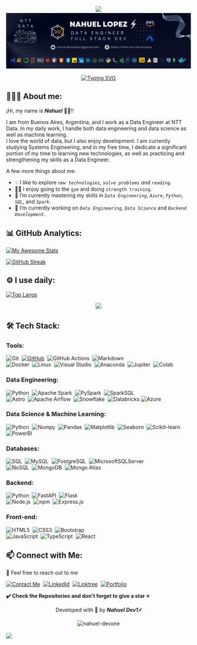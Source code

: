<section align="center">
  <!-- <h1><i>GitHub Profile</i></h1> -->
  <img src="https://capsule-render.vercel.app/api?type=waving&color=05122A&height=120&text=GitHub%20Profile&stroke=de5b1a&fontColor=C2D9F8&strokeWidth=1.3" />
  <img src="./GitHub-Banner.png" alt="Logo" width="1150">
  <!-- <p align="center"><strong>{Open for hiring}</strong></p> -->
  <p>
  <a href="https://git.io/typing-svg"><img src="https://readme-typing-svg.demolab.com?font=Fira+Code&weight=500&size=21&pause=1000&color=C2D9F8&width=435&lines=Hello+World!+I+am+Nahuel;A+passionate+Data+Engineer;and+Full+Stack+Developer." alt="Typing SVG" /></a>
</p>
</section>

## 👨🏻‍💻 About me:

<div>
  <p>¡Hi, my name is <b><i>Nahuel</i></b> 👋🏽!! <br></p>
  <p>I am from Buenos Aires, Argentina, and I work as a Data Engineer at NTT Data. In my daily work, I handle both data engineering and data science as well as machine learning. <br>I love the world of data, but I also enjoy development. I am currently studying Systems Engineering, and in my free time, I dedicate a significant portion of my time to learning new technologies, as well as practicing and strengthening my skills as a Data Engineer.</p>
</div>

A few more things about me:

- 💡 I like to explore *`new technologies`, `solve problems` and `reading`.*
- 💪🏽 I enjoy going to the `gym` and doing `strength training`.
- 🌱 I’m currently mastering my skills in *`Data Engineering`*, *`Azure`*, *`Python`*, *`SQL`*, and *`Spark`*. 
- 🔭 I’m currently working on *`Data Engineering`*, *`Data Science`* and *`Backend Development`*. 

## 📊 GitHub Analytics:

[![My Awesome Stats](https://awesome-github-stats.azurewebsites.net/user-stats/Nahuel-DevOne?cardType=level&theme=dark&preferLogin=false)](https://git.io/awesome-stats-card)

[![GitHub Streak](https://streak-stats.demolab.com?user=Nahuel-DevOne&theme=dark)](https://git.io/streak-stats)

<!--
All inbuilt themes :-
dark, radical, merko, gruvbox, tokyonight, onedark, cobalt, synthwave, highcontrast, dracula, github_dark
-->

## ⚙️ I use daily: 

[![Top Langs](https://github-readme-stats-navy-pi-96.vercel.app/api/top-langs/?username=nahuel-devone&layout=compact&theme=github_dark&hide_border=true)](https://github.com/nahuel-devone)

<p align="center">
  <a href="https://skillicons.dev">
    <img src="https://skillicons.dev/icons?i=vscode,md,git,github,docker,html,css,bootstrap,javascript,py,flask,mysql,postgres,mongodb,azure&theme=dark"/>
  </a>
</p>

## 🛠 Tech Stack:

### Tools:

![Git](https://img.shields.io/badge/-Git-05122A?style=flat&logo=git)&nbsp;
[![GitHub](https://img.shields.io/badge/-GitHub-05122A?style=flat&logo=github&logoColor=lightgrey&link=https://github.com/Nahuel-DevOne)](https://github.com/Nahuel-DevOne)&nbsp;
![GitHub Actions](https://img.shields.io/badge/Github%20Actions-05122A?style=flat&logo=githubactions&logoColor=lightgrey)&nbsp;
![Markdown](https://img.shields.io/badge/-Markdown-05122A?style=flat&logo=markdown)\
![Docker](https://img.shields.io/badge/Docker-05122A?style=flat&logo=docker)&nbsp;
![Linux](https://img.shields.io/badge/-Linux-05122A?style=flat&logo=linux&logoColor=lightblue)&nbsp;
![Visual Studio](https://img.shields.io/badge/-VSCODE-05122A?style=flat&logo=Visual-Studio-Code&logoColor=007ACC&link=https://code.visualstudio.com/)&nbsp;
![Anaconda](https://img.shields.io/badge/-Anaconda-05122A?style=flat&logo=anaconda)&nbsp;
![Jupiter](https://img.shields.io/badge/-Jupyter-05122A?style=flat&logo=jupyter)&nbsp;
![Colab](https://img.shields.io/badge/-Colab-05122A?style=flat&logo=google-colab)

### Data Engineering:

![Python](https://img.shields.io/badge/-Python-05122A?style=flat&logo=python&logoColor=blue)&nbsp;
![Apache Spark](https://img.shields.io/badge/Apache%20Spark-05122A?style=flat&logo=apachespark)&nbsp;
![PySpark](https://img.shields.io/badge/-PySpark-05122A?style=flat&logo=apachespark&logoColor=de5b1a)&nbsp;
![SparkSQL](https://img.shields.io/badge/-SparkSQL-05122A?style=flat&logo=apachespark&logoColor=de5b1a)\
![Astro](https://img.shields.io/badge/Astro-05122A?style=flat&logo=astro)&nbsp;
![Apache Airflow](https://img.shields.io/badge/Apache%20Airflow-05122A?style=flat&logo=Apache%20Airflow)&nbsp;
![Snowflake](https://img.shields.io/badge/-Snowflake-05122A?style=flat&logo=snowflake)&nbsp;
![Databricks](https://img.shields.io/badge/Databricks-05122A?style=flat&logo=Databricks)
![Azure](https://img.shields.io/badge/azure-05122A?style=flat&logo=microsoftazure&logoColor=0078d3)

<!-- ![DBT](https://img.shields.io/badge/dbt-05122A?style=flat&logo=dbt&logoColor=FF694B) -->

### Data Science & Machine Learning:

![Python](https://img.shields.io/badge/-Python-05122A?style=flat&logo=python)&nbsp;
![Numpy](https://img.shields.io/badge/-Numpy-05122A?style=flat&logo=numpy&logoColor=55a6ca)&nbsp;
![Pandas](https://img.shields.io/badge/-Pandas-05122A?style=flat&logo=pandas&logoColor=ffffff)&nbsp;
![Matplotlib](https://img.shields.io/badge/-Matplotlib-05122A?style=flat&logo=matplotlib&logoColor=white)&nbsp;
![Seaborn](https://img.shields.io/badge/-Seaborn-05122A?style=flat&logo=Seaborn&logoColor=white)&nbsp;
![Scikit-learn](https://img.shields.io/badge/-Scikit_Learn-05122A?style=flat&logo=scikit-learn)&nbsp;
![PowerBI](https://img.shields.io/badge/-Power_BI-05122A?style=flat&logo=power-bi)
<!-- ![TensorFlow](https://img.shields.io/badge/-TensorFlow-05122A?style=flat&logo=tensorflow&logoColor=c27f35)&nbsp;
![Keras](https://img.shields.io/badge/-Keras-05122A?style=flat&logo=keras&logoColor=d00b11)&nbsp; -->

### Databases:

![SQL](https://img.shields.io/badge/-SQL:-05122A?style=flat&logo=sql&logoColor=FFA611)&nbsp;
![MySQL](https://img.shields.io/badge/-MySQL-05122A?style=flat&logo=MySQL&logoColor=FFA611)&nbsp;
![PostgreSQL](https://img.shields.io/badge/-PostgreSQL-05122A?style=flat&logo=PostgreSQL)&nbsp;
![MicrosoftSQLServer](https://img.shields.io/badge/-Microsoft_SQL_Server-05122A?style=flat&logo=microsoft%20sql%20server&logoColor=CC2927)\
![NoSQL](https://img.shields.io/badge/-NoSQL:-05122A?style=flat&logo=NoSQL&logoColor=lightgreen)&nbsp;
![MongoDB](https://img.shields.io/badge/-MongoDB-05122A?style=flat&logo=mongoDB&logoColor=lightgreen)&nbsp;
![Mongo Atlas](https://img.shields.io/badge/-Mongo_Atlas-05122A?style=flat&logo=mongoDB&logoColor=lightgreen)

### Backend:

![Python](https://img.shields.io/badge/-Python-05122A?style=flat&logo=python)&nbsp;
![FastAPI](https://img.shields.io/badge/-FastAPI-05122A?style=flat&logo=fastapi)&nbsp;
![Flask](https://img.shields.io/badge/-Flask-05122A?style=flat&logo=flask)\
![Node.js](https://img.shields.io/badge/-Node.js-05122A?style=flat&logo=node.js)&nbsp;
![npm](https://img.shields.io/badge/-npm-05122A?style=flat&logo=npm)&nbsp;
![Express.js](https://img.shields.io/badge/-Express-05122A?style=flat&logo=Express)&nbsp;

<!-- ![Django](https://img.shields.io/badge/-Django-05122A?style=flat&logo=django&logoColor=darkgreen)&nbsp; -->

### Front-end:

![HTML5](https://img.shields.io/badge/-HTML5-05122A?style=flat&logo=html5&logoColor=F05032)&nbsp;
![CSS3](https://img.shields.io/badge/-CSS3-05122A?style=flat&logo=CSS3&logoColor=1572B6)&nbsp;
![Bootstrap](https://img.shields.io/badge/-Bootstrap-05122A?style=flat&logo=bootstrap)\
![JavaScript](https://img.shields.io/badge/-JavaScript-05122A?style=flat&logo=javascript)&nbsp;
![TypeScript](https://img.shields.io/badge/-TypeScript-05122A?style=flat&logo=typescript)&nbsp;
![React](https://img.shields.io/badge/-React-05122A?style=flat&logo=React)


## 📫 Connect with Me:

💬 Feel free to reach out to me

[![Contact Me](https://img.shields.io/badge/Gmail-informational?flat&logo=Mail.Ru&logoColor=fff&color=c6362c)](mailto:nahue.developer1@gmail.com)&nbsp;
[![LinkedId](https://img.shields.io/badge/LinkedIn-informational?flat&logo=linkedin&logoColor=fff&color=0274b3)](https://www.linkedin.com/in/nahuel-developer/)&nbsp;
[![Linktree](https://img.shields.io/badge/-Linktree-323330?flat&logo=linktree&logoColor=#41e45f)](https://linktr.ee/nahuel.lopez)&nbsp;
[![Portfolio](https://img.shields.io/badge/-Portfolio-gray?style=flat&logo=stackoverflow&logoColor=white)](https://nahuel-devone.github.io/portfolio/)

**✔️ Check the Repositories and don't forget to give a star ⭐**

<div align="center">
  <p>Developed with 💙 by <i><b>Nahuel Dev1⚡</b></i></p>
</div>


<div align="center"> 
  <!--Contador de visitas-->
  <img src="https://komarev.com/ghpvc/?username=nahuel-devone&label=Profile%20views&color=blue&style=plastic" alt="nahuel-devone" />
</div>

<br>

<img src="https://capsule-render.vercel.app/api?type=waving&color=C2D9F8&height=80"/>


<!-- ---

****************** -->
